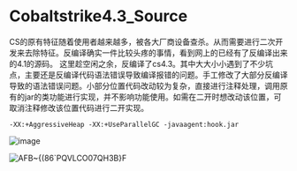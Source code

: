 # Cobaltstrike4.3_Source

CS的原有特征随着使用者越来越多，被各大厂商设备查杀。从而需要进行二次开发来去除特征。反编译确实一件比较头疼的事情，看到网上的已经有了反编译出来的4.1的源码。
这里趁空闲之余，反编译了cs4.3。其中大大小小遇到了不少坑点，主要还是反编译代码语法错误导致编译报错的问题。手工修改了大部分反编译导致的语法错误问题。小部分位置代码改动较为复杂，直接进行注释处理，调用原有的jar的类功能进行实现，并不影响功能使用。如需在二开时想改动该位置，可取消注释修改该位置代码进行二开实现。

```
-XX:+AggressiveHeap -XX:+UseParallelGC -javaagent:hook.jar 
```

![image](https://user-images.githubusercontent.com/42479546/128216184-68598146-eedc-47ad-ac23-897bae906296.png)

![AFB~{(86`PQVLCO07QH3B}F](https://user-images.githubusercontent.com/42479546/128214429-74b42ef0-1565-4a24-8818-4f6e7f486700.png)

 
